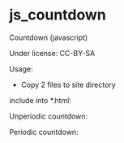 # js_countdown
Countdown (javascript)

Under license: CC-BY-SA

Usage:
- Copy 2 files to site directory

include into *.html:

Unperiodic countdown:

<script end="2015-07-29 22.00" serverScript="http://site_adress/getservertime.php" type="text/javascript" src="countdown.js"></script>

Periodic countdown:

<script end="2015-07-29 22.00" period=86400000 serverScript="http://site_adress/getservertime.php" type="text/javascript" src="countdown.js"></script>
